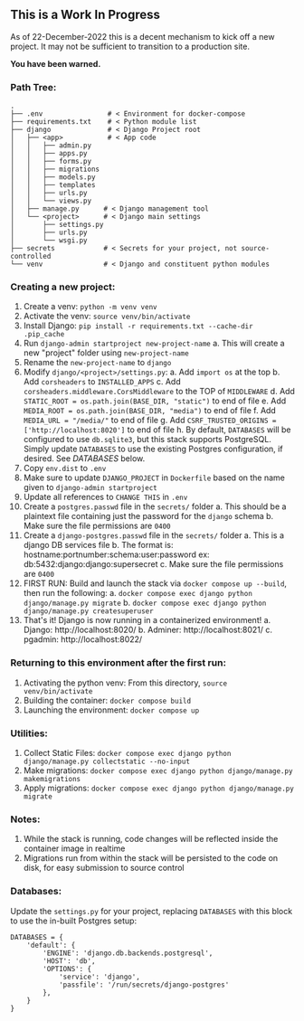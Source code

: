 ## This is a Work In Progress
As of 22-December-2022 this is a decent mechanism to kick off a new project.
It may not be sufficient to transition to a production site.

**You have been warned.**

### Path Tree:
```
.
├── .env                # < Environment for docker-compose
├── requirements.txt    # < Python module list
├── django              # < Django Project root
│   ├── <app>           # < App code
│   │   ├── admin.py
│   │   ├── apps.py
│   │   ├── forms.py
│   │   ├── migrations
│   │   ├── models.py
│   │   ├── templates
│   │   ├── urls.py
│   │   └── views.py
│   ├── manage.py      # < Django management tool
│   └── <project>      # < Django main settings
│       ├── settings.py
│       ├── urls.py
│       └── wsgi.py
├── secrets            # < Secrets for your project, not source-controlled
└── venv               # < Django and constituent python modules
```

### Creating a new project:
1. Create a venv: `python -m venv venv`
2. Activate the venv: `source venv/bin/activate`
3. Install Django: `pip install -r requirements.txt --cache-dir .pip_cache`
4. Run `django-admin startproject new-project-name`
  a. This will create a new "project" folder using `new-project-name`
5. Rename the `new-project-name` to `django`
5. Modify `django/<project>/settings.py`:
  a. Add `import os` at the top
  b. Add `corsheaders` to `INSTALLED_APPS`
  c. Add `corsheaders.middleware.CorsMiddleware` to the TOP of `MIDDLEWARE`
  d. Add `STATIC_ROOT = os.path.join(BASE_DIR, "static")` to end of file
  e. Add `MEDIA_ROOT = os.path.join(BASE_DIR, "media")` to end of file
  f. Add `MEDIA_URL = "/media/"` to end of file
  g. Add `CSRF_TRUSTED_ORIGINS = ['http://localhost:8020']` to end of file
  h. By default, `DATABASES` will be configured to use `db.sqlite3`, but this stack supports PostgreSQL. Simply update `DATABASES` to use the existing Postgres configuration, if desired. See _DATABASES_ below.
6. Copy `env.dist` to `.env`
7. Make sure to update `DJANGO_PROJECT` in `Dockerfile` based on the name given to `django-admin startproject`
8. Update all references to `CHANGE THIS` in `.env`
9. Create a `postgres.passwd` file in the `secrets/` folder
  a. This should be a plaintext file containing just the password for the `django` schema
  b. Make sure the file permissions are `0400`
10. Create a `django-postgres.passwd` file in the `secrets/` folder
  a. This is a django DB services file
  b. The format is: hostname:portnumber:schema:user:password
     ex: db:5432:django:django:supersecret
  c. Make sure the file permissions are `0400`
11. FIRST RUN: Build and launch the stack via `docker compose up --build`, then run the following:
  a. `docker compose exec django python django/manage.py migrate`
  b. `docker compose exec django python django/manage.py createsuperuser`
12. That's it! Django is now running in a containerized environment!
  a. Django: http://localhost:8020/
  b. Adminer: http://localhost:8021/
  c. pgadmin: http://localhost:8022/

### Returning to this environment after the first run:
1. Activating the python venv: From this directory, `source venv/bin/activate`
2. Building the container: `docker compose build`
3. Launching the environment: `docker compose up`

### Utilities:
1. Collect Static Files: `docker compose exec django python django/manage.py collectstatic --no-input`
2. Make migrations: `docker compose exec django python django/manage.py makemigrations`
3. Apply migrations: `docker compose exec django python django/manage.py migrate`

### Notes:
1. While the stack is running, code changes will be reflected inside the container image in realtime
2. Migrations run from within the stack will be persisted to the code on disk, for easy submission to source control

### Databases:
Update the `settings.py` for your project, replacing `DATABASES` with this block to use the in-built Postgres setup:
```
DATABASES = {
    'default': {
        'ENGINE': 'django.db.backends.postgresql',
        'HOST': 'db',
        'OPTIONS': {
            'service': 'django',
            'passfile': '/run/secrets/django-postgres'
        },
    }
}
```
